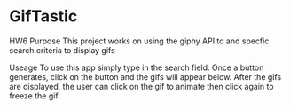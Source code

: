 # GifTastic
HW6
Purpose
This project works on using the giphy API to and specfic search criteria to display gifs

Useage
To use this app simply type in the search field. Once a button generates, click on the button and the gifs will appear below. After the gifs are displayed, the user can click on the gif to animate then click again to freeze the gif.
